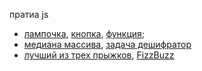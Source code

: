 пратиа js
+ [лампочка](https://github.com/TheZnat/js_exercises/blob/main/lessonJS-2/lessonJS-2.html), [кнопка](https://github.com/TheZnat/js_exercises/blob/main/lessonJs-1/lessonJs-1.html), [функция](https://github.com/TheZnat/js_exercises/blob/main/1_homework.js);
+ [медиана массива](https://github.com/TheZnat/js_exercises/blob/main/medianaArray.js), [задача дешифратор](https://github.com/TheZnat/js_exercises/blob/main/task_novice_decryptor.js)
+ [лучший из трех прыжков](https://github.com/TheZnat/js_exercises/blob/main/three_best_jumps.js), [FizzBuzz](https://github.com/TheZnat/js_exercises/blob/main/FizzBuzz.js)
